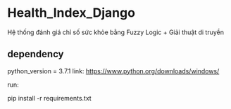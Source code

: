 # Health_Index_Django
Hệ thống đánh giá chỉ số sức khỏe bằng Fuzzy Logic + Giải thuật di truyền

## dependency
python_version = 3.7.1
link: https://www.python.org/downloads/windows/



run: 

pip install -r requirements.txt
